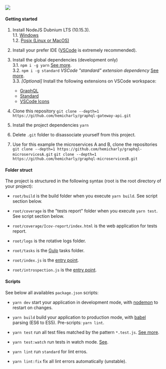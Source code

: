![](https://i.imgur.com/Rp3O3Un.png) 

####    Getting started
1. Install NodeJS Dubnium LTS (10.15.3).  
  1.1. [Windows](https://nodejs.org/dist/v10.15.3/node-v10.15.3-x86.msi)  
  1.2. [Posix (Linux or MacOS)](http://nvm.sh)

2. Install your prefer IDE ([VSCode](https://code.visualstudio.com/Download) is extremely recommended).

3. Install the global dependencies (development only)  
  3.1. `npm i -g yarn` [See more](https://yarnpkg.com/).  
  3.2. `npm i -g standard` *VSCode "standard" extension dependency* [See more](https://standardjs.com/).  
  3.3. *[Optional]* Install the following extensions on VSCode workspace:  
    - [GraphQL](https://marketplace.visualstudio.com/items?itemName=Prisma.vscode-graphql)
    - [Standard](https://marketplace.visualstudio.com/items?itemName=chenxsan.vscode-standardjs)
	- [VSCode Icons](https://marketplace.visualstudio.com/items?itemName=vscode-icons-team.vscode-icons)

4. Clone this repository
`git clone --depth=1 https://github.com/hemicharly/graphql-gateway-api.git`

5. Install the project dependencies
`yarn`

6. Delete `.git` folder to disassociate yourself from this project.

7. Use for this example the microservices A and B, clone the repositories
`git clone --depth=1 https://github.com/hemicharly/graphql-microservicesA.git`
`git clone --depth=1 https://github.com/hemicharly/graphql-microservicesB.git`

####    Folder struct

The project is structured in the following syntax (root is the root directory of your project):
  - `root/build` is the build folder when you execute `yarn build`. See script section below. 
    
  - `root/coverage` is the "tests report" folder when you execute `yarn test`. See script section below.
  
  - `root/coverage/Icov-report/index.html` is the web application for tests report.

  - `root/logs` is the rotative logs folder.
    
  - `root/tasks` is the [Gulp](https://gulpjs.com/) tasks folder. 
  
  - `root/index.js` is the [entry point](https://stackoverflow.com/questions/32800066/what-is-entry-point-in-npm-init).

  - `root/introspection.js` is the [entry point](https://codeburst.io/nodejs-graphql-micro-services-using-remote-stitching-7540030a0753).
  
####    Scripts

See below all availables `package.json` scripts:
  - `yarn dev` start your application in development mode, with [nodemon](https://nodemon.io/) to restart on changes.
  
  - `yarn build` build your application to production mode, with [babel](https://babeljs.io/) parsing (ES6 to ES5). Pre-scripts: `yarn lint`.
  
  - `yarn test` run all test files matched by the pattern `*.test.js`. [See more](https://jestjs.io/).
  
  - `yarn test:watch` run tests in watch mode. [See](https://jestjs.io/docs/en/cli#watch).
  
  - `yarn lint` run `standard` for lint erros.
  
  - `yarn lint:fix` fix all lint errors automatically (unstable).

